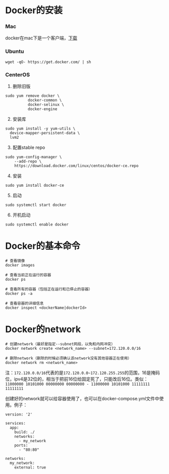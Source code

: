 # Docker的安装

### Mac

docker在mac下是一个客户端，[下载](https://download.docker.com/mac/stable/Docker.dmg)

### Ubuntu
```
wget -qO- https://get.docker.com/ | sh
```

### CenterOS
1. 删除旧版
```
sudo yum remove docker \
          docker-common \
          docker-selinux \
          docker-engine
```

2.  安装库
```
sudo yum install -y yum-utils \
  device-mapper-persistent-data \
  lvm2
```

3. 配置stable repo
```
sudo yum-config-manager \
    --add-repo \
    https://download.docker.com/linux/centos/docker-ce.repo
```
4. 安装
```
sudo yum install docker-ce
```
5. 启动
```
sudo systemctl start docker
```

6. 开机启动

```
sudo systemctl enable docker
```

# Docker的基本命令

```
# 查看镜像
docker images

# 查看当前正在运行的容器
docker ps

# 查看所有的容器（包括正在运行和已停止的容器）
docker ps -a

# 查看容器的详细信息
docker inspect <dockerName|dockerId>
```

# Docker的network

```
# 创建network（最好是指定--subnet网段，以免和内网冲突）
docker network create <network_name> --subnet=172.120.0.0/16

# 删除network（删除的时候必须确认该network没有其他容器正在使用）
docker network rm <network_name>
```

注：`172.120.0.0/16`代表的是`172.120.0.0~172.120.255.255`的范围，16是掩码位，ipv4是32位的，相当于把前16位给固定死了，只能改后16位。类似：
`11000000 10101000 00000000 00000000 - 11000000 10101000 11111111 11111111`

创建好的network就可以给容器使用了，也可以在docker-compose.yml文件中使用。例子：

```
version: '2'

services:
  app:
    build: ./
    networks:
      - my_network
    ports:
      - "80:80"

networks:
  my_network:
    external: true
```